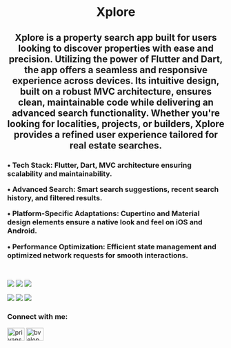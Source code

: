 <h1 align="center">Xplore</h1>
<h2 align="center">Xplore is a property search app built for users looking to discover properties with ease and precision. Utilizing the power of Flutter and Dart, the app offers a seamless and responsive experience across devices. Its intuitive design, built on a robust MVC architecture, ensures clean, maintainable code while delivering an advanced search functionality. Whether you're looking for localities, projects, or builders, Xplore provides a refined user experience tailored for real estate searches.</h2>
<h3 align="left"> 
  
• Tech Stack: Flutter, Dart, MVC architecture ensuring scalability and maintainability.

• Advanced Search: Smart search suggestions, recent search history, and filtered results.

• Platform-Specific Adaptations: Cupertino and Material design elements ensure a native look and feel on iOS and Android.

• Performance Optimization: Efficient state management and optimized network requests for smooth interactions.
</h3> 
<br>


<p align="left">
<img src ="https://github.com/user-attachments/assets/da86b098-0fa5-41d6-8436-5b1fb50ba8f7" />     <img src ="https://github.com/user-attachments/assets/9db63461-2658-42f3-bce8-dd650ba4fde9" />   <img src ="https://github.com/user-attachments/assets/61fd6219-818d-4509-8bbe-04960f1a1b26" /> 

<img src ="https://github.com/user-attachments/assets/77da2bed-9afd-4761-aa1f-d0423b09a070" />    <img src ="https://github.com/user-attachments/assets/7fa0f069-3a5f-4e11-8938-a6fdeba2598a" />  <img src ="https://github.com/user-attachments/assets/88f0f883-48d3-416d-8981-a99937ae628f" /> 
</p>


<h3 align="left">Connect with me:</h3>
<p align="left">
<a href="https://linkedin.com/in/priyanshu-amrit" target="blank"><img align="center" src="https://raw.githubusercontent.com/rahuldkjain/github-profile-readme-generator/master/src/images/icons/Social/linked-in-alt.svg" alt="priyanshu amrit" height="30" width="40" /></a>
<a href="https://twitter.com/bveloper_" target="blank"><img align="center" src="https://raw.githubusercontent.com/rahuldkjain/github-profile-readme-generator/master/src/images/icons/Social/twitter.svg" alt="bveloper_" height="30" width="40" /></a>



